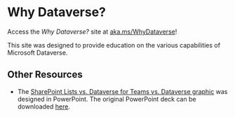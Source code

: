 # Why Dataverse?
Access the *Why Dataverse?* site at [aka.ms/WhyDataverse](https://aka.ms/WhyDataverse)!

This site was designed to provide education on the various capabilities of Microsoft Dataverse. 

## Other Resources
- The [SharePoint Lists vs. Dataverse for Teams vs. Dataverse graphic](https://timhanewich.github.io/whydataverse/compare/) was designed in PowerPoint. The original PowerPoint deck can be downloaded [here](https://github.com/TimHanewich/whydataverse/releases/download/1/Dataverse.vs.Dataverse.for.Teams.vs.SharePoint.Lists.pptx).
